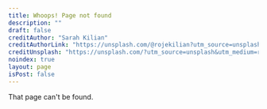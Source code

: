 ```yaml
---
title: Whoops! Page not found
description: ""
draft: false
creditAuthor: "Sarah Kilian"
creditAuthorLink: "https://unsplash.com/@rojekilian?utm_source=unsplash&utm_medium=referral&utm_content=creditCopyText"
creditUnsplash: "https://unsplash.com/?utm_source=unsplash&utm_medium=referral&utm_content=creditCopyText"
noindex: true
layout: page
isPost: false
---
```


That page can't be found.
